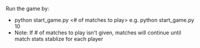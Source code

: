 Run the game by:
* python start_game.py <# of matches to play> e.g. python start_game.py 10
* Note: If # of matches to play isn't given, matches will continue until match stats stablize for each player
